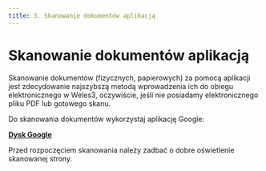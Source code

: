 ```yaml
---
title: 3. Skanowanie dokumentów aplikacją
---
```


# Skanowanie dokumentów aplikacją

Skanowanie dokumentów (fizycznych, papierowych) za pomocą aplikacji jest zdecydowanie najszybszą metodą wprowadzenia ich do obiegu elektronicznego w Weles3, oczywiście, jeśli nie posiadamy elektronicznego pliku PDF lub gotowego skanu. 

Do skanowania dokumentów wykorzystaj aplikację Google:

**[Dysk Google](https://play.google.com/store/apps/details?id=com.google.android.apps.docs)**

Przed rozpoczęciem skanowania należy zadbać o dobre oświetlenie skanowanej strony.